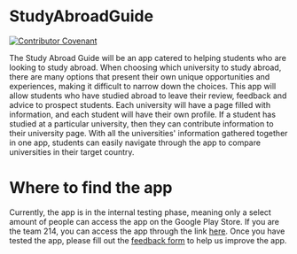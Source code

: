 # StudyAbroadGuide
[![Contributor Covenant](https://img.shields.io/badge/Contributor%20Covenant-2.1-4baaaa.svg)](CONDUCT.md) 

The Study Abroad Guide will be an app catered to helping students who are looking to study abroad. When choosing which university to study abroad, there are many options that present their own unique opportunities and experiences, making it difficult to narrow down the choices. This app will allow students who have studied abroad to leave their review, feedback and advice to prospect students. Each university will have a page filled with information, and each student will have their own profile. If a student has studied at a particular university, then they can contribute information to their university page. With all the universities' information gathered together in one app, students can easily navigate through the app to compare universities in their target country. 

# Where to find the app
Currently, the app is in the internal testing phase, meaning only a select amount of people can access the app on the Google Play Store. If you are the team 214, you can access the app through the link [here](https://play.google.com/apps/internaltest/4701695855178555989).
Once you have tested the app, please fill out the [feedback form](https://forms.gle/ZGCqy4QHVFGD6MZ6A) to help us improve the app.